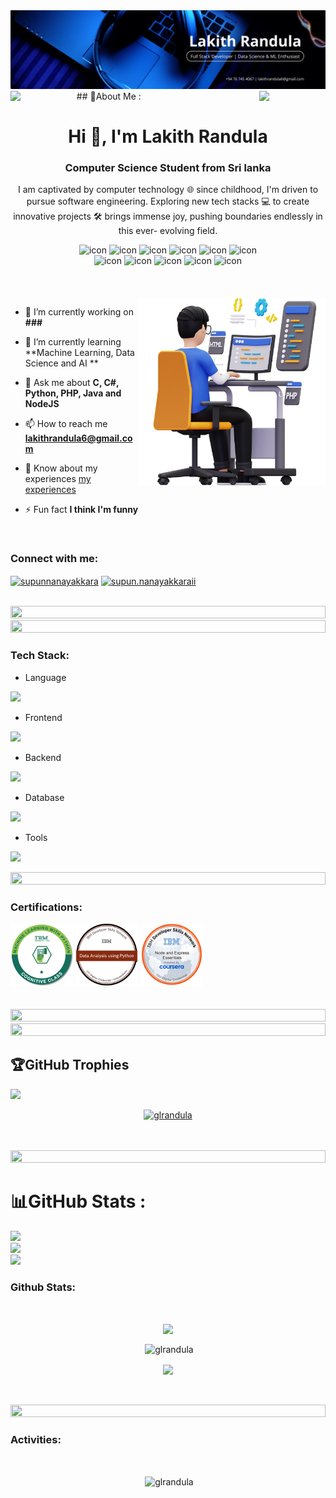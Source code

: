 <img  src="./images/Banner.png" alt="banner-image">
<img align="left" src="https://user-images.githubusercontent.com/65187002/144930161-2f783401-8d27-4fdf-a2f7-cc0ba32f1f1f.gif" width="21%" style="display:inline;">
<img align="right" src="https://user-images.githubusercontent.com/65187002/144930161-2f783401-8d27-4fdf-a2f7-cc0ba32f1f1f.gif" width="21%" style="display:inline;">
## 💫About Me :
<h1 align="center">Hi 👋, I'm Lakith Randula</h1>
<h3 align="center">Computer Science Student from Sri lanka</h3>
<p align="center">I am captivated by computer technology 🌐 since childhood, I'm driven to pursue software engineering. Exploring new tech stacks 💻 to create innovative projects 🛠️ brings immense joy, pushing boundaries endlessly in this ever- evolving field.</p>
<p align="center">

<div align="center">
  <img src="https://techstack-generator.vercel.app/csharp-icon.svg" alt="icon" width="50" height="50" />
  <img src="https://techstack-generator.vercel.app/python-icon.svg" alt="icon" width="50" height="50" />
  <img src="https://techstack-generator.vercel.app/ts-icon.svg" alt="icon" width="50" height="50" />
  <img src="https://techstack-generator.vercel.app/js-icon.svg" alt="icon"width="50" height="50" />
  <img src="https://techstack-generator.vercel.app/restapi-icon.svg" alt="icon" width="50" height="50" />
 <img src="https://techstack-generator.vercel.app/mysql-icon.svg" alt="icon" width="50" height="50" />
</div>

<div align="center">
  <img src="https://techstack-generator.vercel.app/nginx-icon.svg" alt="icon" width="50" height="50" />
  <img src="https://techstack-generator.vercel.app/java-icon.svg" alt="icon" width="50" height="50" />
  <img src="https://techstack-generator.vercel.app/aws-icon.svg" alt="icon" width="50" height="50" />
  <img src="https://techstack-generator.vercel.app/django-icon.svg" alt="icon" width="50" height="50" />
  <img src="https://techstack-generator.vercel.app/docker-icon.svg" alt="icon" width="50" height="50" />
</div>
<br><br><br>
<img align="right" alt="1ktC.gif" width="300" src="./images/Parkpro.png">

- 🔭 I’m currently working on **###**

- 🌱 I’m currently learning **Machine Learning, Data Science and AI **

- 💬 Ask me about **C, C#, Python, PHP, Java and NodeJS**

- 📫 How to reach me **lakithrandula6@gmail.com**

- 📄 Know about my experiences [my experiences](http://supun.traditionalme.life/#resume)

- ⚡ Fun fact **I think I'm funny**

<br>
<h3 align="left">Connect with me:</h3>
<p align="left">
<a href="https://www.linkedin.com/in/lakith-randula-712095264/" target="blank"><img align="center" src="https://raw.githubusercontent.com/rahuldkjain/github-profile-readme-generator/master/src/images/icons/Social/linked-in-alt.svg" alt="supunnanayakkara" height="30" width="40" /></a>
<a href="https://web.facebook.com/profile.php?id=100055373621074" target="blank"><img align="center" src="https://raw.githubusercontent.com/rahuldkjain/github-profile-readme-generator/master/src/images/icons/Social/facebook.svg" alt="supun.nanayakkaraii" height="30" width="40" /></a>
</p>
<br>

<img src="https://i.imgur.com/dBaSKWF.gif" height="20" width="100%">
<img src="https://i.imgur.com/dBaSKWF.gif" height="20" width="100%">

<h3 align="left">Tech Stack:</h3>

- Language
<p></p>
<p align="left">
  <a href="https://skillicons.dev">
    <img src="https://skillicons.dev/icons?i=c,cs,java,python,js,php" />
  </a>
</p>

- Frontend
<p align="left">
  <a href="https://skillicons.dev">
    <img src="https://skillicons.dev/icons?i=wordpress,html,css,bootstrap,jquery,react,ts,vite,nextjs,tailwind,mui,vuejs" />
  </a>
</p>

- Backend
<p align="left">
  <a href="https://skillicons.dev">
    <img src="https://skillicons.dev/icons?i=nodejs,express,spring,fastapi,django,dotnet,laravel" />
  </a>
</p>

- Database
<p align="left">
  <a href="https://skillicons.dev">
    <img src="https://skillicons.dev/icons?i=mysql,postgresql,mongodb" />
  </a>
</p>

- Tools
<p align="left">
  <a href="https://skillicons.dev">
    <img src="https://skillicons.dev/icons?i=git,aws,github,figma,ps,idea,vscode,pycharm,anaconda,illustrator,visualstudio,postman,docker,androidstudio,stackoverflow,firebase,gcp,nginx,pytorch,redux,redis,regex,sass,supabase,sklearn,tensorflow" />
  </a>
</p>

<img src="https://i.imgur.com/dBaSKWF.gif" height="20" width="100%">

<h3 align="left">Certifications:</h3>
<div>
    <img src="./images/Machine_Learning_with_Python.png" width="100px" height="100px">
    <img src="./images/data-analysis-using-python.png" width="100px" height="100px">
    <img src="./images/Node_and_Express_Essentials02.png" width="100px" height="100px">
</div>
<br/><br/>

<img src="https://i.imgur.com/dBaSKWF.gif" height="20" width="100%">
<img src="https://i.imgur.com/dBaSKWF.gif" height="20" width="100%">

## 🏆GitHub Trophies
![](https://github-trophies.vercel.app/?username=glrandula&theme=radical&no-frame=true&no-bg=true&margin-w=4)
<br/>
<p align="center"> <a href="https://github.com/ryo-ma/github-profile-trophy"><img src="https://github-profile-trophy.vercel.app/?username=glrandula&theme=onedark&hide_border=true&row=1&column=6" alt="glrandula" /></a> </p>
<br/><br/>

<img src="https://i.imgur.com/dBaSKWF.gif" height="20" width="100%">

# 📊GitHub Stats :
![](https://github-readme-stats.vercel.app/api?username=glrandula&theme=radical&hide_border=false&include_all_commits=true&count_private=true)<br/>
![](https://github-readme-streak-stats.herokuapp.com/?user=glrandula&theme=radical&hide_border=false)<br/>
![](https://github-readme-stats.vercel.app/api/top-langs/?username=glrandula&theme=radical&hide_border=false&include_all_commits=true&count_private=true&layout=compact)

<h3 align="left">Github Stats:</h3>
<br/>
<p align="center"><img align="center" src="https://github-readme-stats.vercel.app/api/top-langs/?username=GLRandula&theme=yeblu&show_icons=true&hide_border=false&layout=compact"  width="300px" /></p>
<p align="center">&nbsp;<img align="center" src="https://github-readme-stats.vercel.app/api?username=GLRandula&theme=yeblu&show_icons=true&hide_border=false&count_private=true" width="450px" alt="glrandula" /></p>
<p align="center"><img align="center" src="https://github-readme-streak-stats.herokuapp.com/?user=GLRandula&theme=yeblu&hide_border=false" width="450px" /></p>
<br/><br/>

<!--div style="display: flex; text-align: center;">
<p style="display: inline-block;"><img align="center" src="https://github-readme-stats.vercel.app/api?username=GLRandula&theme=dracula&show_icons=true&hide_border=true&count_private=true" alt="glrandula" /></p>
<p style="display: inline-block;"><img align="center" src="https://github-readme-streak-stats.herokuapp.com/?user=GLRandula&theme=dracula&hide_border=true" /></p>
</div-->
<!--p align="center"><img align="center" src="https://github-readme-stats.vercel.app/api/top-langs/?username=GLRandula&theme=dracula&show_icons=true&hide_border=true&layout=compact" width="400px" /></p-->


<img src="https://i.imgur.com/dBaSKWF.gif" height="20" width="100%">

<h3 align="left">Activities:</h3>
<br/>
<p align="center">&nbsp;<img align="center" src="https://github-readme-activity-graph.vercel.app/graph?username=GLRandula&bg_color=000000&color=ffffff&line=fe62b5&point=ff0088&area=true&hide_border=true" alt="glrandula" /></p>
